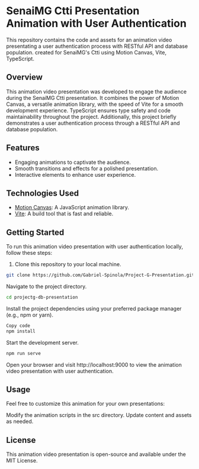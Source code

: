 # SenaiMG Ctti Presentation Animation with User Authentication

This repository contains the code and assets for an animation video presentating a user authentication process with RESTful API and database population. created for SenaiMG's Ctti using Motion Canvas, Vite, TypeScript.

## Overview

This animation video presentation was developed to engage the audience during the SenaiMG Ctti presentation. It combines the power of Motion Canvas, a versatile animation library, with the speed of Vite for a smooth development experience. TypeScript ensures type safety and code maintainability throughout the project. Additionally, this project briefly demonstrates a user authentication process through a RESTful API and database population.

## Features

- Engaging animations to captivate the audience.
- Smooth transitions and effects for a polished presentation.
- Interactive elements to enhance user experience.

## Technologies Used

- [Motion Canvas](https://github.com/rainner/motion-canvas): A JavaScript animation library.
- [Vite](https://vitejs.dev/): A build tool that is fast and reliable.

## Getting Started

To run this animation video presentation with user authentication locally, follow these steps:

1. Clone this repository to your local machine.

```bash
git clone https://github.com/Gabriel-Spinola/Project-G-Presentation.git
```

Navigate to the project directory.

```bash
cd projectg-db-presentation
```

Install the project dependencies using your preferred package manager (e.g., npm or yarn).

```bash
Copy code
npm install
```

Start the development server.

```bash
npm run serve
```

Open your browser and visit http://localhost:9000 to view the animation video presentation with user authentication.

## Usage
Feel free to customize this animation for your own presentations:

Modify the animation scripts in the src directory.
Update content and assets as needed.

## License
This animation video presentation is open-source and available under the MIT License.
